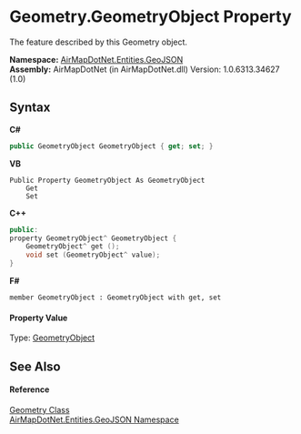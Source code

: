 # Geometry.GeometryObject Property 
 

The feature described by this Geometry object.

**Namespace:**&nbsp;<a href="N_AirMapDotNet_Entities_GeoJSON">AirMapDotNet.Entities.GeoJSON</a><br />**Assembly:**&nbsp;AirMapDotNet (in AirMapDotNet.dll) Version: 1.0.6313.34627 (1.0)

## Syntax

**C#**<br />
``` C#
public GeometryObject GeometryObject { get; set; }
```

**VB**<br />
``` VB
Public Property GeometryObject As GeometryObject
	Get
	Set
```

**C++**<br />
``` C++
public:
property GeometryObject^ GeometryObject {
	GeometryObject^ get ();
	void set (GeometryObject^ value);
}
```

**F#**<br />
``` F#
member GeometryObject : GeometryObject with get, set

```


#### Property Value
Type: <a href="T_AirMapDotNet_Entities_GeoJSON_GeoObjects_GeometryObject">GeometryObject</a>

## See Also


#### Reference
<a href="T_AirMapDotNet_Entities_GeoJSON_Geometry">Geometry Class</a><br /><a href="N_AirMapDotNet_Entities_GeoJSON">AirMapDotNet.Entities.GeoJSON Namespace</a><br />